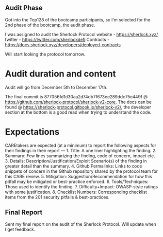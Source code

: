 ## Audit Phase
Got into the Top128 of the bootcamp participants, so I'm selected for the 2nd phase of the bootcamp, the audit phase.

I was assigned to audit the Sherlock Protocol
website - https://sherlock.xyz/
twitter - https://twitter.com/sherlockdefi
Contracts - https://docs.sherlock.xyz/developers/deployed-contracts

Will start looking the protocol tomorrow.

# Audit duration and content
Audit will go from December 5th to December 17th.

The final commit is 877056fd1d30aa2d74db7f673ee289ddc75e449f @ https://github.com/sherlock-protocol/sherlock-v2-core,
The docs can be found @ https://sherlock-protocol.gitbook.io/sherlock-v2/, the developer section at the bottom is a good read when trying to understand the code. 

# Expectations

CAREtakers are expected (at a minimum) to report the following aspects for their findings in their report —
      1. Title: A one liner highlighting the finding.
     2. Summary: Few lines summarizing the finding, code of concern, impact etc.
     3. Details: Description/Justification/Exploit Scenario(s) of the finding in greater detail than the summary.
     4. Github Permalinks: Links to code snippets of concern in the Github repository shared by the protocol team for this CARE review.
     5. Mitigation: Suggestion/Recommendation for how this pitfall may be mitigated or best-practice enforced.
     6. Tools/Techniques: Those used to identify the finding.
     7. Difficulty+Impact: OWASP-style ratings with some justification.
     8. Checklist Numbers: Corresponding checklist items from the 201 security pitfalls & best-practices.


## Final Report
Sent my final report on the audit of the Sherlock Protocol.
Will update when I get feedback.